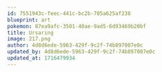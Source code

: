 ```yaml
---
id: 7551943c-feec-441c-bc2b-705a625af238
blueprint: art
pokemon: 87ea9afc-3501-40ae-9ad5-6d93469b20bf
title: Ursaring
image: 217.png
author: 4d8d6ede-5963-429f-9c2f-74b897007e0c
updated_by: 4d8d6ede-5963-429f-9c2f-74b897007e0c
updated_at: 1716479934
---
```

